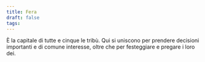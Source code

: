 ```yaml
---
title: Fera
draft: false
tags:
---
```

È la capitale di tutte e cinque le tribù. Qui si uniscono per prendere decisioni importanti e di comune interesse, oltre che per festeggiare e pregare i loro dei.